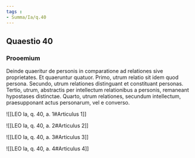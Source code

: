 ```yaml
---
tags : 
- Summa/Ia/q.40
---
```


## Quaestio 40

### Prooemium

Deinde quaeritur de personis in comparatione ad relationes sive proprietates. Et quaeruntur quatuor. Primo, utrum relatio sit idem quod persona. Secundo, utrum relationes distinguant et constituant personas. Tertio, utrum, abstractis per intellectum relationibus a personis, remaneant hypostases distinctae. Quarto, utrum relationes, secundum intellectum, praesupponant actus personarum, vel e converso.

![[LEO Ia, q. 40, a. 1#Articulus 1]]

![[LEO Ia, q. 40, a. 2#Articulus 2]]

![[LEO Ia, q. 40, a. 3#Articulus 3]]

![[LEO Ia, q. 40, a. 4#Articulus 4]]

